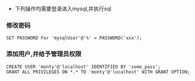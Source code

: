 * 下列操作均需要登录进入mysql,并执行sql

### 修改密码
```
SET PASSWORD For 'mysqlUser'@'%' = PASSWORD('xxx');
```

### 添加用户,并给予管理员权限
```
CREATE USER 'monty'@'localhost' IDENTIFIED BY 'some_pass';
GRANT ALL PRIVILEGES ON *.* TO 'monty'@'localhost' WITH GRANT OPTION;
```